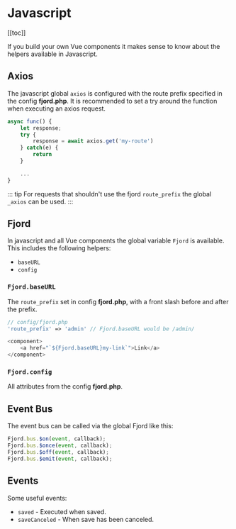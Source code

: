 # Javascript

[[toc]]

If you build your own Vue components it makes sense to know about the helpers available in Javascript.

## Axios

The javascript global `axios` is configured with the route prefix specified in the config **fjord.php**. It is recommended to set a try around the function when executing an axios request.

```javascript
async func() {
    let response;
    try {
        response = await axios.get('my-route')
    } catch(e) {
        return
    }

    ...
}
```

::: tip
For requests that shouldn't use the fjord `route_prefix` the global `_axios` can be used.
:::

## Fjord

In javascript and all Vue components the global variable `Fjord` is available. This includes the following helpers:

-   `baseURL`
-   `config`

### `Fjord.baseURL`

The `route_prefix` set in config **fjord.php**, with a front slash before and after the prefix.

```php
// config/fjord.php
'route_prefix' => 'admin' // Fjord.baseURL would be /admin/
```

```javascript
<component>
    <a href="`${Fjord.baseURL}my-link`">Link</a>
</component>
```

### `Fjord.config`

All attributes from the config **fjord.php**.

## Event Bus

The event bus can be called via the global Fjord like this:

```javascript
Fjord.bus.$on(event, callback);
Fjord.bus.$once(event, callback);
Fjord.bus.$off(event, callback);
Fjord.bus.$emit(event, callback);
```

## Events

Some useful events:

-   `saved` - Executed when saved.
-   `saveCanceled` - When save has been canceled.

